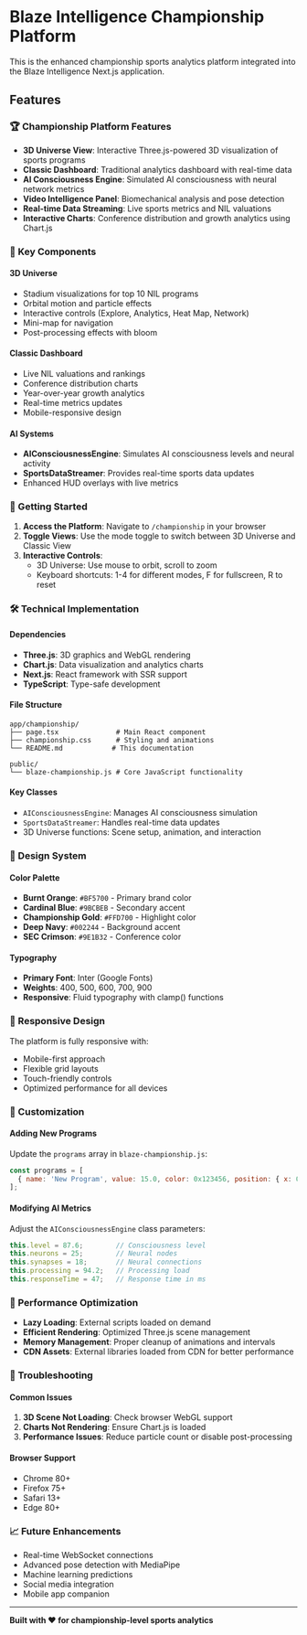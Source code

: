 # Blaze Intelligence Championship Platform

This is the enhanced championship sports analytics platform integrated into the Blaze Intelligence Next.js application.

## Features

### 🏆 Championship Platform Features
- **3D Universe View**: Interactive Three.js-powered 3D visualization of sports programs
- **Classic Dashboard**: Traditional analytics dashboard with real-time data
- **AI Consciousness Engine**: Simulated AI consciousness with neural network metrics
- **Video Intelligence Panel**: Biomechanical analysis and pose detection
- **Real-time Data Streaming**: Live sports metrics and NIL valuations
- **Interactive Charts**: Conference distribution and growth analytics using Chart.js

### 🎯 Key Components

#### 3D Universe
- Stadium visualizations for top 10 NIL programs
- Orbital motion and particle effects
- Interactive controls (Explore, Analytics, Heat Map, Network)
- Mini-map for navigation
- Post-processing effects with bloom

#### Classic Dashboard
- Live NIL valuations and rankings
- Conference distribution charts
- Year-over-year growth analytics
- Real-time metrics updates
- Mobile-responsive design

#### AI Systems
- **AIConsciousnessEngine**: Simulates AI consciousness levels and neural activity
- **SportsDataStreamer**: Provides real-time sports data updates
- Enhanced HUD overlays with live metrics

### 🚀 Getting Started

1. **Access the Platform**: Navigate to `/championship` in your browser
2. **Toggle Views**: Use the mode toggle to switch between 3D Universe and Classic View
3. **Interactive Controls**: 
   - 3D Universe: Use mouse to orbit, scroll to zoom
   - Keyboard shortcuts: 1-4 for different modes, F for fullscreen, R to reset

### 🛠️ Technical Implementation

#### Dependencies
- **Three.js**: 3D graphics and WebGL rendering
- **Chart.js**: Data visualization and analytics charts
- **Next.js**: React framework with SSR support
- **TypeScript**: Type-safe development

#### File Structure
```
app/championship/
├── page.tsx              # Main React component
├── championship.css      # Styling and animations
└── README.md            # This documentation

public/
└── blaze-championship.js # Core JavaScript functionality
```

#### Key Classes
- `AIConsciousnessEngine`: Manages AI consciousness simulation
- `SportsDataStreamer`: Handles real-time data updates
- 3D Universe functions: Scene setup, animation, and interaction

### 🎨 Design System

#### Color Palette
- **Burnt Orange**: `#BF5700` - Primary brand color
- **Cardinal Blue**: `#9BCBEB` - Secondary accent
- **Championship Gold**: `#FFD700` - Highlight color
- **Deep Navy**: `#002244` - Background accent
- **SEC Crimson**: `#9E1B32` - Conference color

#### Typography
- **Primary Font**: Inter (Google Fonts)
- **Weights**: 400, 500, 600, 700, 900
- **Responsive**: Fluid typography with clamp() functions

### 📱 Responsive Design

The platform is fully responsive with:
- Mobile-first approach
- Flexible grid layouts
- Touch-friendly controls
- Optimized performance for all devices

### 🔧 Customization

#### Adding New Programs
Update the `programs` array in `blaze-championship.js`:
```javascript
const programs = [
  { name: 'New Program', value: 15.0, color: 0x123456, position: { x: 0, y: 0, z: 0 }, conference: 'SEC' }
];
```

#### Modifying AI Metrics
Adjust the `AIConsciousnessEngine` class parameters:
```javascript
this.level = 87.6;        // Consciousness level
this.neurons = 25;        // Neural nodes
this.synapses = 18;       // Neural connections
this.processing = 94.2;   // Processing load
this.responseTime = 47;   // Response time in ms
```

### 🚀 Performance Optimization

- **Lazy Loading**: External scripts loaded on demand
- **Efficient Rendering**: Optimized Three.js scene management
- **Memory Management**: Proper cleanup of animations and intervals
- **CDN Assets**: External libraries loaded from CDN for better performance

### 🐛 Troubleshooting

#### Common Issues
1. **3D Scene Not Loading**: Check browser WebGL support
2. **Charts Not Rendering**: Ensure Chart.js is loaded
3. **Performance Issues**: Reduce particle count or disable post-processing

#### Browser Support
- Chrome 80+
- Firefox 75+
- Safari 13+
- Edge 80+

### 📈 Future Enhancements

- Real-time WebSocket connections
- Advanced pose detection with MediaPipe
- Machine learning predictions
- Social media integration
- Mobile app companion

---

**Built with ❤️ for championship-level sports analytics**

